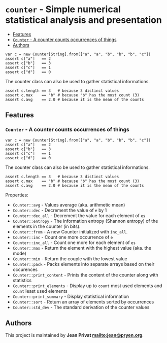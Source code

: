 # `counter` - Simple numerical statistical analysis and presentation

* [Features](#Features)
* [`Counter` - A counter counts occurrences of things](#`Counter`---A-counter-counts-occurrences-of-things)
* [Authors](#Authors)

~~~
var c = new Counter[String].from(["a", "a", "b", "b", "b", "c"])
assert c["a"]   == 2
assert c["b"]   == 3
assert c["c"]   == 1
assert c["d"]   == 0
~~~

The counter class can also be used to gather statistical informations.

~~~~
assert c.length == 3   # because 3 distinct values
assert c.max    == "b" # because "b" has the most count (3)
assert c.avg    == 2.0 # because it is the mean of the counts
~~~~

## Features

### `Counter` - A counter counts occurrences of things

~~~
var c = new Counter[String].from(["a", "a", "b", "b", "b", "c"])
assert c["a"]   == 2
assert c["b"]   == 3
assert c["c"]   == 1
assert c["d"]   == 0
~~~

The counter class can also be used to gather statistical informations.

~~~~
assert c.length == 3   # because 3 distinct values
assert c.max    == "b" # because "b" has the most count (3)
assert c.avg    == 2.0 # because it is the mean of the counts
~~~~

Properties:

* `Counter::avg` - Values average (aka. arithmetic mean)
* `Counter::dec` - Decrement the value of `e` by 1
* `Counter::dec_all` - Decrement the value for each element of `es`
* `Counter::entropy` - The information entropy (Shannon entropy) of the elements in the counter (in bits).
* `Counter::from` - A new Counter initialized with `inc_all`.
* `Counter::inc` - Count one more occurrence of `e`
* `Counter::inc_all` - Count one more for each element of `es`
* `Counter::max` - Return the element with the highest value (aka. the mode)
* `Counter::min` - Return the couple with the lowest value
* `Counter::pack` - Packs elements into separate arrays based on their occurences
* `Counter::print_content` - Prints the content of the counter along with statistics
* `Counter::print_elements` - Display up to `count` most used elements and `count` least used elements
* `Counter::print_summary` - Display statistical information
* `Counter::sort` - Return an array of elements sorted by occurrences
* `Counter::std_dev` - The standard derivation of the counter values

## Authors

This project is maintained by **Jean Privat <mailto:jean@pryen.org>**.
